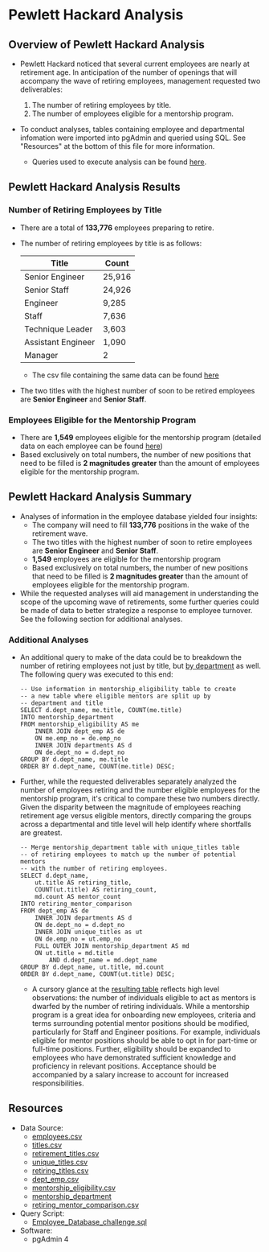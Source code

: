 # Pewlett Hackard Analysis

## Overview of Pewlett Hackard Analysis
- Pewlett Hackard noticed that several current employees are nearly at retirement age. In anticipation of the number of openings that will accompany the wave of retiring employees, management requested two deliverables:
   1) The number of retiring employees by title.
   2) The number of employees eligible for a mentorship program.

- To conduct analyses, tables containing employee and departmental infomation were imported into pgAdmin and queried using SQL. See "Resources" at the bottom of this file for more information.
  - Queries used to execute analysis can be found [here](https://github.com/InRegards2Pluto/Pewlett_Hackard_Analysis/blob/550eced8f34750c3aed6479a1ac49ebb3c2a437d/Queries/Employee_Database_challenge.sql).
## Pewlett Hackard Analysis Results
### Number of Retiring Employees by Title
- There are a total of <b>133,776</b> employees preparing to retire.
- The number of retiring employees by title is as follows:

    | Title  | Count |
    | ------------- | ------------- |
    | Senior Engineer | 25,916 |
    | Senior Staff | 24,926 |
    | Engineer | 9,285 |
    | Staff | 7,636 |
    | Technique Leader | 3,603 |
    | Assistant Engineer | 1,090 |
    | Manager | 2 |

  - The csv file containing the same data can be found [here](https://github.com/InRegards2Pluto/Pewlett_Hackard_Analysis/blob/c73ac6ee0ae338977a8a58e1c548cc062a3ec253/Data/retiring_titles.csv)
- The two titles with the highest number of soon to be retired employees are <b>Senior Engineer</b> and <b>Senior Staff</b>.
### Employees Eligible for the Mentorship Program
- There are <b>1,549</b> employees eligible for the mentorship program (detailed data on each employee can be found [here](https://github.com/InRegards2Pluto/Pewlett_Hackard_Analysis/blob/c73ac6ee0ae338977a8a58e1c548cc062a3ec253/Data/mentorship_eligibility.csv))
- Based exclusively on total numbers, the number of new positions that need to be filled is <b>2 magnitudes greater</b> than the amount of employees eligible for the mentorship program.
## Pewlett Hackard Analysis Summary
- Analyses of information in the employee database yielded four insights:
    - The company will need to fill <b>133,776</b> positions in the wake of the retirement wave.
    - The two titles with the highest number of soon to retire employees are <b>Senior Engineer</b> and <b>Senior Staff</b>.
    - <b>1,549</b> employees are eligible for the mentorship program
    - Based exclusively on total numbers, the number of new positions that need to be filled is <b>2 magnitudes greater</b> than the amount of employees eligible for the mentorship program.
- While the requested analyses will aid management in understanding the scope of the upcoming wave of retirements, some further queries could be made of data to better strategize a response to employee turnover. See the following section for additional analyses.
### Additional Analyses
  - An additional query to make of the data could be to breakdown the number of retiring employees not just by title, but [by department](https://github.com/InRegards2Pluto/Pewlett_Hackard_Analysis/blob/550eced8f34750c3aed6479a1ac49ebb3c2a437d/Data/mentorship_department.csv) as well. The following query was executed to this end:
    ```
    -- Use information in mentorship_eligibility table to create
    -- a new table where eligible mentors are split up by
    -- department and title
    SELECT d.dept_name, me.title, COUNT(me.title)
    INTO mentorship_department
    FROM mentorship_eligibility AS me
        INNER JOIN dept_emp AS de
        ON me.emp_no = de.emp_no
        INNER JOIN departments AS d
        ON de.dept_no = d.dept_no
    GROUP BY d.dept_name, me.title
    ORDER BY d.dept_name, COUNT(me.title) DESC;
    ```
  - Further, while the requested deliverables separately analyzed the number of employees retiring and the number eligible employees for the mentorship program, it's critical to compare these two numbers directly. Given the disparity between the magnitude of employees reaching retirement age versus eligible mentors, directly comparing the groups across a departmental and title level will help identify where shortfalls are greatest.
    ```
    -- Merge mentorship_department table with unique_titles table
    -- of retiring employees to match up the number of potential mentors
    -- with the number of retiring employees.
    SELECT d.dept_name,
        ut.title AS retiring_title,
        COUNT(ut.title) AS retiring_count,
        md.count AS mentor_count
    INTO retiring_mentor_comparison
    FROM dept_emp AS de
        INNER JOIN departments AS d
        ON de.dept_no = d.dept_no
        INNER JOIN unique_titles as ut
        ON de.emp_no = ut.emp_no
        FULL OUTER JOIN mentorship_department AS md
        ON ut.title = md.title
            AND d.dept_name = md.dept_name
    GROUP BY d.dept_name, ut.title, md.count
    ORDER BY d.dept_name, COUNT(ut.title) DESC;
    ```

    - A cursory glance at the [resulting table](https://github.com/InRegards2Pluto/Pewlett_Hackard_Analysis/blob/c73ac6ee0ae338977a8a58e1c548cc062a3ec253/Data/retiring_mentor_comparison.csv) reflects high level observations: the number of individuals eligible to act as mentors is dwarfed by the number of retiring individuals. While a mentorship program is a great idea for onboarding new employees, criteria and terms surrounding potential mentor positions should be modified, particularly for Staff and Engineer positions. For example, individuals eligible for mentor positions should be able to opt in for part-time or full-time positions. Further, eligibility should be expanded to employees who have demonstrated sufficient knowledge and proficiency in relevant positions. Acceptance should be accompanied by a salary increase to account for increased responsibilities. 


## Resources
- Data Source: 
  - [employees.csv](https://github.com/InRegards2Pluto/Pewlett_Hackard_Analysis/blob/c73ac6ee0ae338977a8a58e1c548cc062a3ec253/Data/employees.csv)
  - [titles.csv](https://github.com/InRegards2Pluto/Pewlett_Hackard_Analysis/blob/c73ac6ee0ae338977a8a58e1c548cc062a3ec253/Data/titles.csv)
  - [retirement_titles.csv](https://github.com/InRegards2Pluto/Pewlett_Hackard_Analysis/blob/c73ac6ee0ae338977a8a58e1c548cc062a3ec253/Data/retirement_titles.csv)
  - [unique_titles.csv](https://github.com/InRegards2Pluto/Pewlett_Hackard_Analysis/blob/c73ac6ee0ae338977a8a58e1c548cc062a3ec253/Data/unique_titles.csv)
  - [retiring_titles.csv](https://github.com/InRegards2Pluto/Pewlett_Hackard_Analysis/blob/c73ac6ee0ae338977a8a58e1c548cc062a3ec253/Data/retiring_titles.csv)
  - [dept_emp.csv](https://github.com/InRegards2Pluto/Pewlett_Hackard_Analysis/blob/c73ac6ee0ae338977a8a58e1c548cc062a3ec253/Data/dept_emp.csv)
  - [mentorship_eligibility.csv](https://github.com/InRegards2Pluto/Pewlett_Hackard_Analysis/blob/c73ac6ee0ae338977a8a58e1c548cc062a3ec253/Data/mentorship_eligibility.csv)
  - [mentorship_department](https://github.com/InRegards2Pluto/Pewlett_Hackard_Analysis/blob/550eced8f34750c3aed6479a1ac49ebb3c2a437d/Data/mentorship_department.csv)
  - [retiring_mentor_comparison.csv](https://github.com/InRegards2Pluto/Pewlett_Hackard_Analysis/blob/c73ac6ee0ae338977a8a58e1c548cc062a3ec253/Data/retiring_mentor_comparison.csv)
- Query Script:
  - [Employee_Database_challenge.sql](https://github.com/InRegards2Pluto/Pewlett_Hackard_Analysis/blob/550eced8f34750c3aed6479a1ac49ebb3c2a437d/Queries/Employee_Database_challenge.sql)
- Software:
  - pgAdmin 4